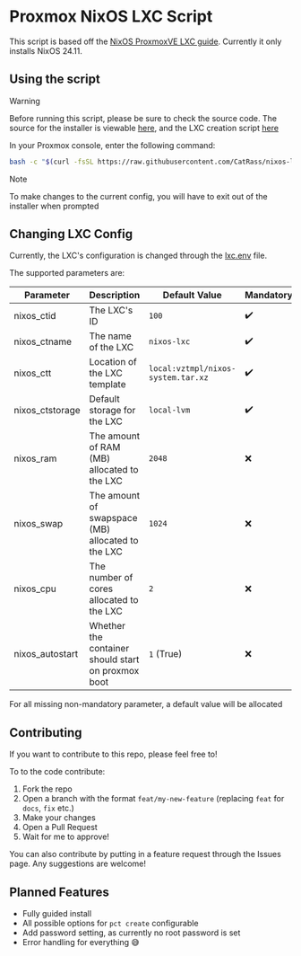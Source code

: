 # Proxmox NixOS LXC Script
This script is based off the [NixOS ProxmoxVE LXC guide](https://nixos.wiki/wiki/Proxmox_Linux_Container). Currently it only installs NixOS 24.11.

## Using the script
> [!WARNING] 
> Before running this script, please be sure to check the source code. The source for the installer is viewable [here](./install.sh), and the LXC creation script [here](./src/script.sh)

In your Proxmox console, enter the following command:
```bash
bash -c "$(curl -fsSL https://raw.githubusercontent.com/CatRass/nixos-lxc/refs/heads/main/install.sh)"
```
> [!NOTE]
>To make changes to the current config, you will have to exit out of the installer when prompted

## Changing LXC Config
Currently, the LXC's configuration is changed through the [lxc.env](./src/lxc.env) file.

The supported parameters are:

|Parameter|Description|Default Value|Mandatory|
|-|-|-|-|
nixos_ctid|The LXC's ID|`100`|✔️|
nixos_ctname|The name of the LXC|`nixos-lxc`|✔️|
nixos_ctt|Location of the LXC template|`local:vztmpl/nixos-system.tar.xz`|✔️|
nixos_ctstorage|Default storage for the LXC|`local-lvm`|✔️|
nixos_ram|The amount of RAM (MB) allocated to the LXC|`2048`|❌|
nixos_swap|The amount of swapspace (MB) allocated to the LXC|`1024`|❌|
nixos_cpu|The number of cores allocated to the LXC|`2`|❌|
nixos_autostart|Whether the container should start on proxmox boot|`1` (True)|❌|

For all missing non-mandatory parameter, a default value will be allocated

## Contributing
If you want to contribute to this repo, please feel free to! 

To to the code contribute:
1. Fork the repo
2. Open a branch with the format `feat/my-new-feature` (replacing `feat` for `docs`, `fix` etc.)
3. Make your changes
4. Open a Pull Request
5. Wait for me to approve!

You can also contribute by putting in a feature request through the Issues page. Any suggestions are welcome!

## Planned Features
- Fully guided install
- All possible options for `pct create` configurable
- Add password setting, as currently no root password is set
- Error handling for everything 😅